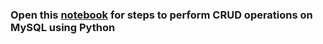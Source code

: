 ### Open this [notebook](https://github.com/prakhyatkarri/mysql-python/blob/main/crud-on-mysql-with-python.ipynb) for steps to perform CRUD operations on MySQL using Python
